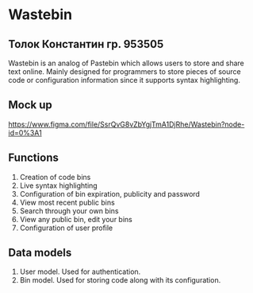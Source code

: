 # Wastebin
## Толок Константин гр. 953505
Wastebin is an analog of Pastebin which allows users to store and share text online. Mainly designed for programmers to store pieces of source code or configuration information since it supports syntax highlighting.
## Mock up
https://www.figma.com/file/SsrQvG8vZbYgjTmA1DjRhe/Wastebin?node-id=0%3A1
## Functions
1. Creation of code bins
2. Live syntax highlighting
3. Configuration of bin expiration, publicity and password
4. View most recent public bins
5. Search through your own bins
6. View any public bin, edit your bins
7. Configuration of user profile
## Data models
1. User model. Used for authentication.
2. Bin model. Used for storing code along with its configuration.
